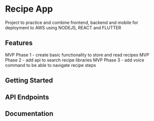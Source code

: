 # Recipe App
Project to practice and combine frontend, backend and mobile for deployment to AWS using NODEJS, REACT and FLUTTER

## Features
MVP Phase 1 - create basic functionality to store and read recipes
MVP Phase 2 - add api to search recipe libraries
MVP Phase 3 - add voice command to be able to navigate recipe steps

## Getting Started


## API Endpoints


## Documentation

